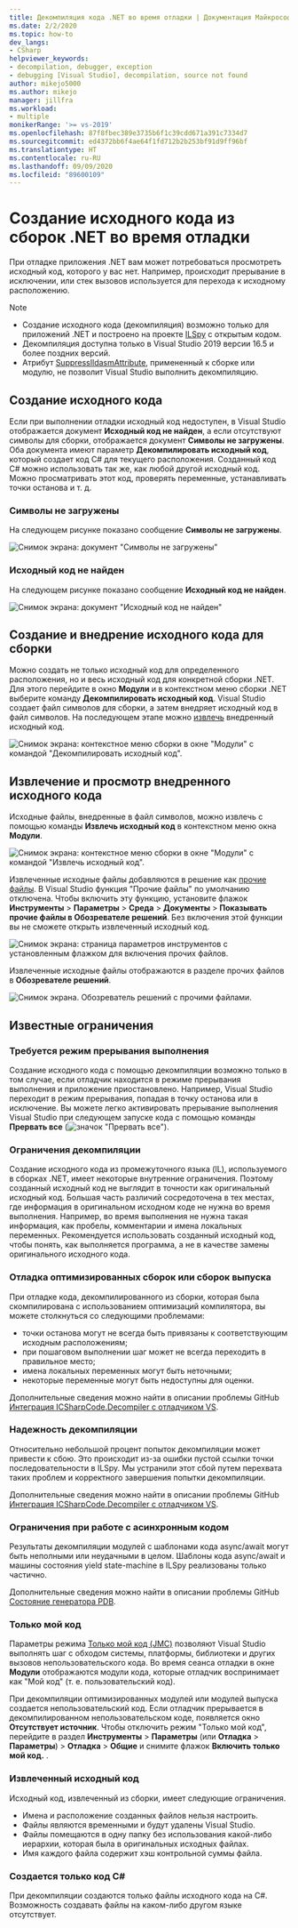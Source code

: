 ```yaml
---
title: Декомпиляция кода .NET во время отладки | Документация Майкрософт
ms.date: 2/2/2020
ms.topic: how-to
dev_langs:
- CSharp
helpviewer_keywords:
- decompilation, debugger, exception
- debugging [Visual Studio], decompilation, source not found
author: mikejo5000
ms.author: mikejo
manager: jillfra
ms.workload:
- multiple
monikerRange: '>= vs-2019'
ms.openlocfilehash: 87f8fbec389e3735b6f1c39cdd671a391c7334d7
ms.sourcegitcommit: ed4372bb6f4ae64f1fd712b2b253bf91d9ff96bf
ms.translationtype: HT
ms.contentlocale: ru-RU
ms.lasthandoff: 09/09/2020
ms.locfileid: "89600109"
---
```

# <a name="generate-source-code-from-net-assemblies-while-debugging"></a>Создание исходного кода из сборок .NET во время отладки

При отладке приложения .NET вам может потребоваться просмотреть исходный код, которого у вас нет. Например, происходит прерывание в исключении, или стек вызовов используется для перехода к исходному расположению.

> [!NOTE]
> * Создание исходного кода (декомпиляция) возможно только для приложений .NET и построено на проекте [ILSpy](https://github.com/icsharpcode/ILSpy) с открытым кодом.
> * Декомпиляция доступна только в Visual Studio 2019 версии 16.5 и более поздних версий.
> * Атрибут [SuppressIldasmAttribute](/dotnet/api/system.runtime.compilerservices.suppressildasmattribute), примененный к сборке или модулю, не позволит Visual Studio выполнить декомпиляцию.

## <a name="generate-source-code"></a>Создание исходного кода

Если при выполнении отладки исходный код недоступен, в Visual Studio отображается документ **Исходный код не найден**, а если отсутствуют символы для сборки, отображается документ **Символы не загружены**. Оба документа имеют параметр **Декомпилировать исходный код**, который создает код C# для текущего расположения. Созданный код C# можно использовать так же, как любой другой исходный код. Можно просматривать этот код, проверять переменные, устанавливать точки останова и т. д.

### <a name="no-symbols-loaded"></a>Символы не загружены

На следующем рисунке показано сообщение **Символы не загружены**.

![Снимок экрана: документ "Символы не загружены"](media/decompilation-no-symbol-found.png)

### <a name="source-not-found"></a>Исходный код не найден

На следующем рисунке показано сообщение **Исходный код не найден**.

![Снимок экрана: документ "Исходный код не найден"](media/decompilation-no-source-found.png)

## <a name="generate-and-embed-sources-for-an-assembly"></a>Создание и внедрение исходного кода для сборки

Можно создать не только исходный код для определенного расположения, но и весь исходный код для конкретной сборки .NET. Для этого перейдите в окно **Модули** и в контекстном меню сборки .NET выберите команду **Декомпилировать исходный код**. Visual Studio создает файл символов для сборки, а затем внедряет исходный код в файл символов. На последующем этапе можно [извлечь](#extract-and-view-the-embedded-source-code) внедренный исходный код.

![Снимок экрана: контекстное меню сборки в окне "Модули" с командой "Декомпилировать исходный код".](media/decompilation-decompile-source-code.png)

## <a name="extract-and-view-the-embedded-source-code"></a>Извлечение и просмотр внедренного исходного кода

Исходные файлы, внедренные в файл символов, можно извлечь с помощью команды **Извлечь исходный код** в контекстном меню окна **Модули**.

![Снимок экрана: контекстное меню сборки в окне "Модули" с командой "Извлечь исходный код".](media/decompilation-extract-source-code.png)

Извлеченные исходные файлы добавляются в решение как [прочие файлы](../ide/reference/miscellaneous-files.md). В Visual Studio функция "Прочие файлы" по умолчанию отключена. Чтобы включить эту функцию, установите флажок **Инструменты** > **Параметры** > **Среда** > **Документы** > **Показывать прочие файлы в Обозревателе решений**. Без включения этой функции вы не сможете открыть извлеченный исходный код.

![Снимок экрана: страница параметров инструментов с установленным флажком для включения прочих файлов.](media/decompilation-tools-options-misc-files.png)

Извлеченные исходные файлы отображаются в разделе прочих файлов в **Обозревателе решений**.

![Снимок экрана. Обозреватель решений с прочими файлами.](media/decompilation-solution-explorer.png)

## <a name="known-limitations"></a>Известные ограничения

### <a name="requires-break-mode"></a>Требуется режим прерывания выполнения

Создание исходного кода с помощью декомпиляции возможно только в том случае, если отладчик находится в режиме прерывания выполнения и приложение приостановлено. Например, Visual Studio переходит в режим прерывания, попадая в точку останова или в исключение. Вы можете легко активировать прерывание выполнения Visual Studio при следующем запуске кода с помощью команды **Прервать все** (![значок "Прервать все"](media/decompilation-break-all.png)).

### <a name="decompilation-limitations"></a>Ограничения декомпиляции

Создание исходного кода из промежуточного языка (IL), используемого в сборках .NET, имеет некоторые внутренние ограничения. Поэтому созданный исходный код не выглядит в точности как оригинальный исходный код. Большая часть различий сосредоточена в тех местах, где информация в оригинальном исходном коде не нужна во время выполнения. Например, во время выполнения не нужна такая информация, как пробелы, комментарии и имена локальных переменных. Рекомендуется использовать созданный исходный код, чтобы понять, как выполняется программа, а не в качестве замены оригинального исходного кода.

### <a name="debug-optimized-or-release-assemblies"></a>Отладка оптимизированных сборок или сборок выпуска

При отладке кода, декомпилированного из сборки, которая была скомпилирована с использованием оптимизаций компилятора, вы можете столкнуться со следующими проблемами:
- точки останова могут не всегда быть привязаны к соответствующим исходным расположениям;
- при пошаговом выполнении шаг может не всегда переходить в правильное место;
- имена локальных переменных могут быть неточными;
- некоторые переменные могут быть недоступны для оценки.

Дополнительные сведения можно найти в описании проблемы GitHub [Интеграция ICSharpCode.Decompiler с отладчиком VS](https://github.com/icsharpcode/ILSpy/issues/1901).

### <a name="decompilation-reliability"></a>Надежность декомпиляции

Относительно небольшой процент попыток декомпиляции может привести к сбою. Это происходит из-за ошибки пустой ссылки точки последовательности в ILSpy.  Мы устранили этот сбой путем перехвата таких проблем и корректного завершения попытки декомпиляции.

Дополнительные сведения можно найти в описании проблемы GitHub [Интеграция ICSharpCode.Decompiler с отладчиком VS](https://github.com/icsharpcode/ILSpy/issues/1901).

### <a name="limitations-with-async-code"></a>Ограничения при работе с асинхронным кодом

Результаты декомпиляции модулей с шаблонами кода async/await могут быть неполными или неудачными в целом. Шаблоны кода async/await и машины состояния yield state-machine в ILSpy реализованы только частично. 

Дополнительные сведения можно найти в описании проблемы GitHub [Состояние генератора PDB](https://github.com/icsharpcode/ILSpy/issues/1422).

### <a name="just-my-code"></a>Только мой код

Параметры режима [Только мой код (JMC)](./just-my-code.md) позволяют Visual Studio выполнять шаг с обходом системы, платформы, библиотеки и других вызовов непользовательского кода. Во время сеанса отладки в окне **Модули** отображаются модули кода, которые отладчик воспринимает как "Мой код" (т. е. пользовательский код).

При декомпиляции оптимизированных модулей или модулей выпуска создается непользовательский код. Если отладчик прерывается в декомпилированном непользовательском коде, появляется окно **Отсутствует источник**. Чтобы отключить режим "Только мой код", перейдите в раздел **Инструменты** > **Параметры** (или **Отладка** > **Параметры**) > **Отладка** > **Общие** и снимите флажок **Включить только мой код.** .

### <a name="extracted-sources"></a>Извлеченный исходный код

Исходный код, извлеченный из сборки, имеет следующие ограничения.
- Имена и расположение созданных файлов нельзя настроить.
- Файлы являются временными и будут удалены Visual Studio.
- Файлы помещаются в одну папку без использования какой-либо иерархии, которая была в оригинальных исходных файлах.
- Имя каждого файла содержит хэш контрольной суммы файла.

### <a name="generated-code-is-c-only"></a>Создается только код C#
При декомпиляции создаются только файлы исходного кода на C#. Возможность создавать файлы на каком-либо другом языке отсутствует.